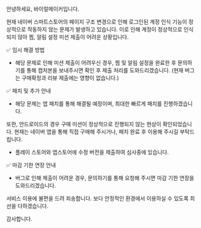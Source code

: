 안녕하세요, 바이럴메이커입니다.

현재 네이버 스마트스토어의 페이지 구조 변경으로 인해 로그인된 계정 인식 기능이 정상적으로 작동하지 않는 문제가 발생하고 있습니다. 이로 인해 계정이 정상적으로 인식되지 않아 찜, 알림 설정 미션 제출이 어려운 상황입니다.

✅ 임시 해결 방법

- 해당 문제로 인해 미션 제출이 어려우신 경우, 찜 및 알림 설정을 완료한 후 문의하기를 통해 캡처본을 보내주시면 확인 후 제출 처리를 도와드리겠습니다. (현재 버그는 구매확정과 리뷰 제출에는 영향이 없습니다.)

✅ 패치 및 추가 안내

- 해당 문제는 앱 패치를 통해 해결될 예정이며, 최대한 빠르게 패치를 진행하겠습니다.

또한, 안드로이드의 경우 구매 미션이 정상적으로 진행되지 않는 현상이 확인되었습니다. 현재는 네이버 앱을 통해 직접 구매해 주시거나, 패치 완료 후 이용해 주시길 부탁드립니다.

- 플레이 스토어와 앱스토어에 수정 버전을 제출하여 심사중에 있습니다.

✅ 마감 기한 연장 안내
- 버그로 인해 제출이 어려운 경우, 문의하기를 통해 요청해 주시면 마감 기한 연장을 도와드리겠습니다.

서비스 이용에 불편을 드려 죄송합니다. 보다 안정적인 환경에서 이용하실 수 있도록 최선을 다하겠습니다.

감사합니다.